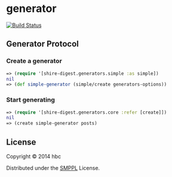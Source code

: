 # generator

[![Build Status](https://travis-ci.org/shire-digest/generator.svg?branch=master)](https://travis-ci.org/shire-digest/generator)

## Generator Protocol

### Create a generator

```clojure
=> (require '[shire-digest.generators.simple :as simple])
nil
=> (def simple-generator (simple/create generators-options))
```

### Start generating

```clojure
=> (require '[shire-digest.generators.core :refer [create]])
nil
=> (create simple-generator posts)
```

## License

Copyright © 2014 hbc

Distributed under the [SMPPL](https://github.com/xhacker/SMPPL/blob/master/SMPPL-Freeware.md) License.
